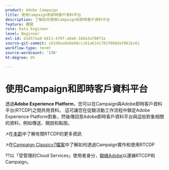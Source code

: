 ```yaml
---
product: Adobe Campaign
title: 使用Campaign和即時客戶資料平台
description: 了解如何使用Campaign和即時客戶資料平台
feature: 概覽
role: Data Engineer
level: Beginner
exl-id: d1d57aa8-b811-470f-a8a6-18da3a700f1a
source-git-commit: c61d8aa8e0a68ccc81a6141782f860daf061bc61
workflow-type: tm+mt
source-wordcount: '130'
ht-degree: 0%

---
```


# 使用Campaign和即時客戶資料平台

透過&#x200B;**Adobe Experience Platform**，您可以在Campaign與Adobe即時客戶資料平台(RTCDP)之間共用資料。 這可讓您在促銷活動工作流程中鎖定Adobe Experience Platform對象，然後傳回至Adobe即時客戶資料平台與這些對象相關的資料，例如傳送、開啟和點按。

↗️在[本節](https://experienceleague.adobe.com/docs/experience-platform/rtcdp/overview.html?lang=en)中了解有關RTCDP的更多資訊

↗️在[Campaign Classicv7檔案](https://experienceleague.adobe.com/docs/campaign-classic/using/integrating-with-adobe-experience-cloud/aep-sources-destinations/get-started-sources-destinations.html?lang=en#integrating-with-adobe-experience-cloud)中了解如何透過Campaign實作和使用RTCDP

??以「受管理的Cloud Services」使用者身分，[聯絡Adobe](../start/campaign-faq.md#support)以連線RTCDP和Campaign。
